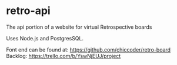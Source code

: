 # retro-api
 
The api portion of a website for virtual Retrospective boards

Uses Node.js and PostgresSQL.

Font end can be found at: https://github.com/chiccoder/retro-board
Backlog: https://trello.com/b/YswNjEUJ/project
